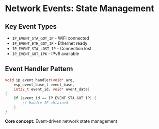 # Network Events: State Management

<div class="grid grid-cols-2 gap-8">

<div>

## Key Event Types
- `IP_EVENT_STA_GOT_IP` - WiFi connected
- `IP_EVENT_ETH_GOT_IP` - Ethernet ready  
- `IP_EVENT_STA_LOST_IP` - Connection lost
- `IP_EVENT_GOT_IP6` - IPv6 available

</div>

<div>

## Event Handler Pattern
```c
void ip_event_handler(void* arg, 
    esp_event_base_t event_base,
    int32_t event_id, void* event_data)
{
    if (event_id == IP_EVENT_STA_GOT_IP) {
        // Handle IP obtained
    }
}
```

</div>

</div>

**Core concept:** Event-driven network state management